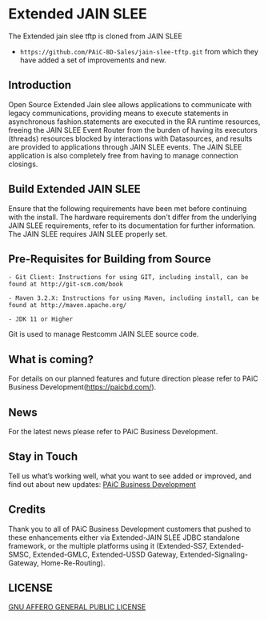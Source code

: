 # Extended JAIN SLEE

The Extended jain slee tftp is cloned from JAIN SLEE
- ```https://github.com/PAiC-BD-Sales/jain-slee-tftp.git```
from which they have added a set of improvements and new.

## Introduction

Open Source Extended Jain slee allows applications to communicate with legacy communications, providing means to execute statements in asynchronous fashion.statements are executed in the RA runtime resources, freeing the JAIN SLEE Event Router from the burden of having its executors (threads) resources blocked by interactions with  Datasources, and results are provided to applications through JAIN SLEE events. The JAIN SLEE application is also completely free from having to manage connection closings.

## Build Extended JAIN SLEE 

Ensure that the following requirements have been met before continuing with the install.  The hardware requirements don't differ from the underlying JAIN SLEE requirements, refer to its documentation for further information. The JAIN SLEE requires JAIN SLEE properly set.

## Pre-Requisites for Building from Source
```
- Git Client: Instructions for using GIT, including install, can be found at http://git-scm.com/book

- Maven 3.2.X: Instructions for using Maven, including install, can be found at http://maven.apache.org/

- JDK 11 or Higher
```
Git is used to manage Restcomm JAIN SLEE source code. 

## What is coming?

For details on our planned features and future direction please refer to PAiC Business Development(https://paicbd.com/).

## News

For the latest news please refer to PAiC Business Development.

## Stay in Touch

Tell us what’s working well, what you want to see added or improved, and find out about new updates: 
[PAiC Business Development](https://paicbd.com/)

## Credits

Thank you to all of PAiC Business Development customers that pushed to these enhancements either via Extended-JAIN SLEE JDBC standalone framework, or the multiple platforms using it (Extended-SS7, Extended-SMSC, Extended-GMLC, Extended-USSD Gateway, Extended-Signaling-Gateway, Home-Re-Routing).

## LICENSE

[GNU AFFERO GENERAL PUBLIC LICENSE](https://github.com/PAiC-team/Extended-jSS7/blob/main/LICENSE)
